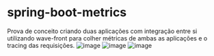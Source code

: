 # spring-boot-metrics
Prova de conceito criando duas aplicações com integração entre si utilizando wave-front para colher métricas de ambas as aplicações e o tracing das requisições.
![image](https://user-images.githubusercontent.com/49801757/168437272-06b898f9-1a7f-4619-a925-482c03aa3a25.png)
![image](https://user-images.githubusercontent.com/49801757/168437460-98a66159-93ec-4f0a-bc4c-ade41992d374.png)
![image](https://user-images.githubusercontent.com/49801757/168437696-b44d0f3d-7b54-4133-819c-9d5e99a6364e.png)
